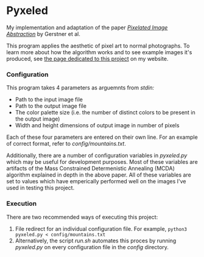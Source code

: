 # Pyxeled
My implementation and adaptation of the paper [*Pixelated Image Abstraction*](https://dl.acm.org/doi/10.5555/2330147.2330154) by Gerstner et al.

This program applies the aesthetic of pixel art to normal photographs. To learn more about how the algorithm works and to see example images it's produced, see [the page dedicated to this project](https://grantskaggs.com/pyxeled) on my website.

### Configuration
This program takes 4 parameters as arguemnts from *stdin:*
* Path to the input image file
* Path to the output image file
* The color palette size (i.e. the number of distinct colors to be present in the output image)
* Width and height dimensions of output image in number of pixels

Each of these four parameters are entered on their own line. For an example of correct format, refer to *config/mountains.txt*.

Additionally, there are a number of configuration variables in *pyxeled.py* which may be useful for development purposes. Most of these variables are artifacts of the Mass Constrained Determenistic Annealing (MCDA) algorithm explained in depth in the above paper. All of these variables are set to values which have emperically performed well on the images I've used in testing this project.

### Execution
There are two recommended ways of executing this project:
1. File redirect for an individual configuration file. For example, `python3 pyxeled.py < config/mountains.txt`
1. Alternatively, the script *run.sh* automates this proces by running *pyxeled.py* on every configuration file in the *config* directory.
